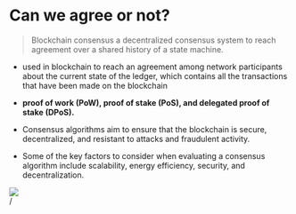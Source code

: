 # Can we agree or not?

> Blockchain consensus a decentralized consensus system to reach agreement over a shared history of a state machine.


<div grid="~ cols-2 gap-2" m="t-2">
<div>

- used in blockchain to reach an agreement among network participants about the current state of the ledger, which contains all the transactions that have been made on the blockchain

- **proof of work (PoW), proof of stake (PoS), and delegated proof of stake (DPoS).**

- Consensus algorithms aim to ensure that the blockchain is secure, decentralized, and resistant to attacks and fraudulent activity.

- Some of the key factors to consider when evaluating a consensus algorithm include scalability, energy efficiency, security, and decentralization.

</div>

  <div>
    <img border="rounded" src="/handshake-anime.gif">
  </div>
</div>
<div class="absolute right-5px bottom-5px">
<SlideCurrentNo /> / <SlidesTotal />
</div>